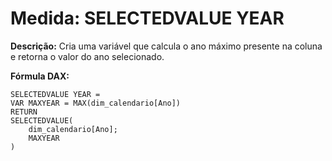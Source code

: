 # Medida: SELECTEDVALUE YEAR

**Descrição:** Cria uma variável que calcula o ano máximo presente na coluna e retorna o valor do ano selecionado.

**Fórmula DAX:**
```DAX
SELECTEDVALUE YEAR = 
VAR MAXYEAR = MAX(dim_calendario[Ano])
RETURN
SELECTEDVALUE(
    dim_calendario[Ano]; 
    MAXYEAR
)
